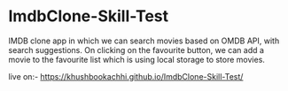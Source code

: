 # ImdbClone-Skill-Test
IMDB clone app in which we can search movies based on OMDB API, with search suggestions.  On clicking on the favourite button, we can add a movie to the favourite list which is using local storage to store movies.

live on:- https://khushbookachhi.github.io/ImdbClone-Skill-Test/
